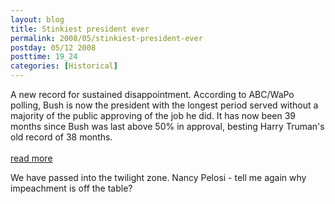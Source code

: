 ```yaml
---
layout: blog
title: Stinkiest president ever
permalink: 2008/05/stinkiest-president-ever
postday: 05/12 2008
posttime: 19_24
categories: [Historical]
---
```


<p>A new record for sustained disappointment. According to ABC/WaPo polling, Bush is now the president with the longest period served without a majority of the public approving of the job he did. It has now been 39 months since Bush was last above 50% in approval, besting Harry Truman's old record of 38 months.<br />
<a href="http://abcnews.go.com/PollingUnit/story?id=4652847&amp;page=1"><br />
read more</a></p>
<p>We have passed into the twilight zone. Nancy Pelosi - tell me again why impeachment is off the table?</p>
